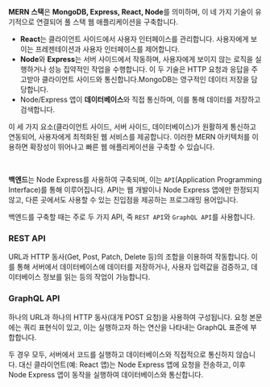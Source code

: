 **MERN 스택**은 **MongoDB, Express, React, Node**를 의미하며, 이 네 가지 기술이 유기적으로 연결되어 풀 스택 웹 애플리케이션을 구축합니다.

- **React**는 클라이언트 사이드에서 사용자 인터페이스를 관리합니다. 사용자에게 보이는 프레젠테이션과 사용자 인터페이스를 제어합니다.
- **Node**와 **Express**는 서버 사이드에서 작동하며, 사용자에게 보이지 않는 로직을 실행하거나 성능 집약적인 작업을 수행합니다. 이 두 기술은 HTTP 요청과 응답을 주고받아 클라이언트 사이드와 통신합니다.MongoDB는 영구적인 데이터 저장을 담당합니다.
- Node/Express 앱이 **데이터베이스**와 직접 통신하며, 이를 통해 데이터를 저장하고 검색합니다.

이 세 가지 요소(클라이언트 사이드, 서버 사이드, 데이터베이스)가 원활하게 통신하고 연동되어, 사용자에게 최적화된 웹 서비스를 제공합니다. 이러한 MERN 아키텍처를 이용하면 확장성이 뛰어나고 빠른 웹 애플리케이션을 구축할 수 있습니다.

<br>

**백엔드**는 Node Express를 사용하여 구축되며, 이는 `API`(Application Programming Interface)를 통해 이루어집니다. API는 웹 개발이나 Node Express 앱에만 한정되지 않고, 다른 곳에서도 사용할 수 있는 진입점을 제공하는 프로그래밍 용어입니다.

백엔드를 구축할 때는 주로 두 가지 API, 즉 `REST API`와 `GraphQL API`를 사용합니다.

### REST API

URL과 HTTP 동사(Get, Post, Patch, Delete 등)의 조합을 이용하여 작동합니다. 이를 통해 서버에서 데이터베이스에 데이터를 저장하거나, 사용자 입력값을 검증하고, 데이터베이스 정보를 읽는 등의 작업이 가능합니다.

### GraphQL API

하나의 URL과 하나의 HTTP 동사(대개 POST 요청)을 사용하여 구성됩니다. 요청 본문에는 쿼리 표현식이 있고, 이는 실행하고자 하는 연산을 나타내는 GraphQL 표준에 부합합니다.

두 경우 모두, 서버에서 코드를 실행하고 데이터베이스와 직접적으로 통신하지 않습니다. 대신 클라이언트(예: React 앱)는 Node Express 앱에 요청을 전송하고, 이후 Node Express 앱이 동작을 실행하여 데이터베이스와 통신합니다.
